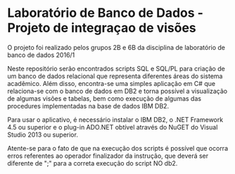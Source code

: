 # Laboratório de Banco de Dados - Projeto de integraçao de visões

O projeto foi realizado pelos grupos 2B e 6B da disciplina de laboratório de banco de dados 2016/1

Neste repositório serão encontrados scripts SQL e SQL/PL para criação de um banco de dados relacional que representa diferentes áreas do sistema acadêmico. Além disso, encontra-se uma simples aplicação em C# que relaciona-se com o banco de dados em DB2 e torna possível a visualização de algumas visões e tabelas, bem como execução de algumas das procedures implementadas na base de dados IBM DB2.

Para usar o aplicativo, é necessário instalar o IBM DB2, o .NET Framework 4.5 ou superior e o plug-in ADO.NET obtível através do NuGET do Visual Studio 2013 ou superior.

Atente-se para o fato de que na execução dos scripts é possível que ocorra erros referentes ao operador finalizador da instrução, que deverá ser diferente de ";" para a correta execução do script NO db2.

